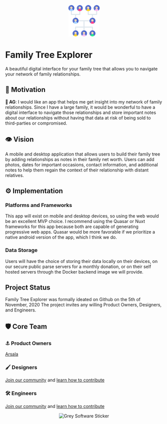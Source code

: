 <div align="center">
    <img alt="Family Tree Explorer Logo" width="100" src="https://github.com/grey-software/family-tree-explorer/raw/main/family-tree-explorer-logo.png">
</div>

# Family Tree Explorer

A beautiful digital interface for your family tree that allows you to navigate your network of family relationships.

## 🥅 Motivation 

**👤 AG**: I would like an app that helps me get insight into my network of family relationships. Since I have a large family, it would be wonderful to have a digital interface to navigate those relationships and store important notes about our relationships without having that data at risk of being sold to third-parties or compromised. 

## 👁️ Vision 

A mobile and desktop application that allows users to build their family tree by adding relationships as notes in their family net worth. Users can add photos, dates for important occasions, contact information, and additional notes to help them regain the context of their relationship with distant relatives. 
 
## ⚙️ Implementation

### Platforms and Frameworks

This app will exist on mobile and desktop devices, so using the web would be an excellent MVP choice. I recommend using the Quasar or Nuxt frameworks for this app because both are capable of generating progressive web apps. Quasar would be more favorable if we prioritize a native android version of the app, which I think we do. 

### Data Storage

Users will have the choice of storing their data locally on their devices, on our secure public parse servers for a monthly donation, or on their self hosted servers through the Docker backend image we will provide.

## Project Status

Family Tree Explorer was formally ideated on Github on the 5th of November, 2020
The project invites any willing Product Owners, Designers, and Engineers.


## 🛡️ Core Team

### ⚓ Product Owners

[Arsala](https://github.com/ArsalaBangash)

### 🖌 Designers

[Join our community](http://community.grey.software) and [learn how to contribute](https://grey.software/contribute)

### 🛠️ Engineers

[Join our community](http://community.grey.software) and [learn how to contribute](https://grey.software/contribute)

<div align="center">
    <img alt="Grey Software Sticker" width="500" src="https://grey.software/grey-software-sticker.png">
</div>

